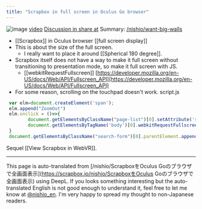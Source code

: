 ```yaml
---
title: "Scrapbox in full screen in Oculus Go browser"
---
```


![image](https://gyazo.com/cc5ddd452d0bb457c94b1a47a6e40111/thumb/1000)
[video](https://www.facebook.com/nishiohirokazu/videos/10215545450485911/?notif_id=1528744657189025&notif_t=feedback_reaction_generic) [Discussion in share at](https://www.facebook.com/ohkubo.kohei/posts/10155752048016476) Summary: [/nishio/want-big-walls](https://scrapbox.io/nishio/want-big-walls)

- [[Scrapbox]] in Oculus browser [[full screen display]]
- This is about the size of the full screen.
    - I really want to place it around [[Spherical 180 degree]].
- Scrapbox itself does not have a way to make it full screen without transitioning to presentation mode, so make it full screen with JS.
    - [[webkitRequestFullscreen]] [https://developer.mozilla.org/en-US/docs/Web/API/Fullscreen_API](https://developer.mozilla.org/en-US/docs/Web/API/Fullscreen_API)
- For some reason, scrolling on the touchpad doesn't work.
script.js

```javascript
 var elm=document.createElement('span');
 elm.append("ZoomOut")
 elm.onclick = ()=>{
   		document.getElementsByClassName("page-list")[0].setAttribute('style', 'zoom: 0.5')
     	document.getElementsByTagName('body')[0].webkitRequestFullscreen()
 }
 document.getElementsByClassName("search-form")[0].parentElement.append(elm) 
```


Sequel [[View Scrapbox in WebVR]].

---
This page is auto-translated from [/nishio/ScrapboxをOculus Goのブラウザで全画面表示](https://scrapbox.io/nishio/ScrapboxをOculus Goのブラウザで全画面表示) using DeepL. If you looks something interesting but the auto-translated English is not good enough to understand it, feel free to let me know at [@nishio_en](https://twitter.com/nishio_en). I'm very happy to spread my thought to non-Japanese readers.